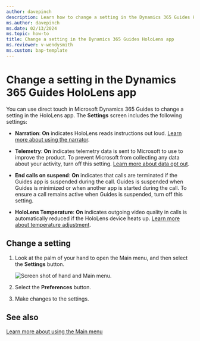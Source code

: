 ```yaml
---
author: davepinch
description: Learn how to change a setting in the Dynamics 365 Guides HoloLens app.
ms.author: davepinch
ms.date: 02/13/2024
ms.topic: how-to
title: Change a setting in the Dynamics 365 Guides HoloLens app
ms.reviewer: v-wendysmith
ms.custom: bap-template
---
```


# Change a setting in the Dynamics 365 Guides HoloLens app

You can use direct touch in Microsoft Dynamics 365 Guides to change a setting in the HoloLens app. The **Settings** screen includes the following settings:

- **Narration**: **On** indicates HoloLens reads instructions out loud. [Learn more about using the narrator](voice-commands.md#narration).

- **Telemetry**: **On** indicates telemetry data is sent to Microsoft to use to improve the product. To prevent Microsoft from collecting any data about your activity, turn off this setting. [Learn more about data opt out](hololens-app-data-opt-out.md).

- **End calls on suspend**: **On** indicates that calls are terminated if the Guides app is suspended during the call. Guides is suspended when Guides is minimized or when another app is started during the call. To ensure a call remains active when Guides is suspended, turn off this setting.

- **HoloLens Temperature**: **On** indicates outgoing video quality in calls is automatically reduced if the HoloLens device heats up. [Learn more about temperature adjustment](calling-hololens-thermal-adjusting.md).

## Change a setting

1. Look at the palm of your hand to open the Main menu, and then select the **Settings** button.

    ![Screen shot of hand and Main menu.](media/main-menu-profile-settings.JPG "Screen shot of hand and Main menu")

1. Select the **Preferences** button.

1. Make changes to the settings.

<!---
    ![Screen shot of Settings window.](media/hololens-settings-8.JPG "Screen shot of Settings window")
--->

## See also

[Learn more about using the Main menu](main-menu.md)
